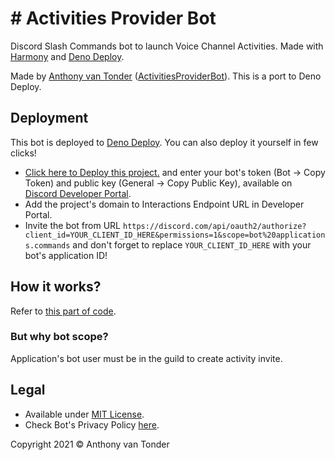 # # Activities Provider Bot
Discord Slash Commands bot to launch Voice Channel Activities. Made with [Harmony](https://github.com/harmonyland/harmony) and [Deno Deploy](https://deno.com/deploy).

Made by [Anthony van Tonder](https://github.com/AnthonyVTdev) ([ActivitiesProviderBot](https://github.com/AnthonyVTdev/ActivitiesBot)). This is a port to Deno Deploy.

## Deployment

This bot is deployed to [Deno Deploy](https://deno.com/deploy). You can also deploy it yourself in few clicks!

- [Click here to Deploy this project.](https://dash.deno.com/new?url=https://raw.githubusercontent.com/AnthonyVTdev/ActivitiesProviderBot/main/mod.ts&env=TOKEN,PUBLIC_KEY) and enter your bot's token (Bot -> Copy Token) and public key (General -> Copy Public Key), available on [Discord Developer Portal](https://discord.dev).
- Add the project's domain to Interactions Endpoint URL in Developer Portal.
- Invite the bot from URL `https://discord.com/api/oauth2/authorize?client_id=YOUR_CLIENT_ID_HERE&permissions=1&scope=bot%20applications.commands` and don't forget to replace `YOUR_CLIENT_ID_HERE` with your bot's application ID!

## How it works?

Refer to [this part of code](https://github.com/AnthonyVTdev/ActivitiesProviderBot/blob/main/mod.ts#L109).

### But why bot scope?

Application's bot user must be in the guild to create activity invite.

## Legal

- Available under [MIT License](LICENSE).
- Check Bot's Privacy Policy [here](Policy.md).


Copyright 2021 © Anthony van Tonder
